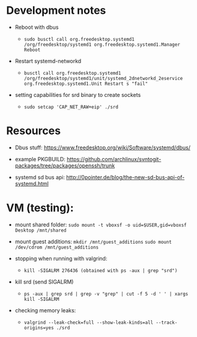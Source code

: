 
# Development notes

* Reboot with dbus
    * `sudo busctl call org.freedesktop.systemd1 /org/freedesktop/systemd1 org.freedesktop.systemd1.Manager Reboot`


* Restart systemd-networkd
    * `busctl call org.freedesktop.systemd1 /org/freedesktop/systemd1/unit/systemd_2dnetworkd_2eservice org.freedesktop.systemd1.Unit Restart s "fail"`

* setting capabilities for srd binary to create sockets
    * `sudo setcap 'CAP_NET_RAW+eip' ./srd`

# Resources
* Dbus stuff: https://www.freedesktop.org/wiki/Software/systemd/dbus/

* example PKGBUILD: https://github.com/archlinux/svntogit-packages/tree/packages/openssh/trunk

* systemd sd bus api: http://0pointer.de/blog/the-new-sd-bus-api-of-systemd.html


# VM (testing):
* mount shared folder: 
    `sudo mount -t vboxsf -o uid=$USER,gid=vboxsf Desktop /mnt/shared`
* mount guest additions: 
    `mkdir /mnt/guest_additions`
    `sudo mount /dev/cdrom /mnt/guest_additions`

* stopping when running with valgrind:
    * `kill -SIGALRM 276436 (obtained with ps -aux | grep "srd")`

* kill srd (send SIGALRM)
    * `ps -aux | grep srd | grep -v "grep" | cut -f 5 -d ' ' | xargs kill -SIGALRM`

* checking memory leaks:
    * `valgrind --leak-check=full --show-leak-kinds=all --track-origins=yes ./srd`
